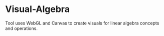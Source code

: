 # Visual-Algebra
Tool uses WebGL and Canvas to create visuals for linear algebra concepts and operations.
